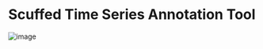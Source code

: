 <h1> Scuffed Time Series Annotation Tool </h1>

![image](https://drive.google.com/uc?export=view&id=11xpjJ-Cr334chH5eO_3A6i8Ki5sHgprk)
